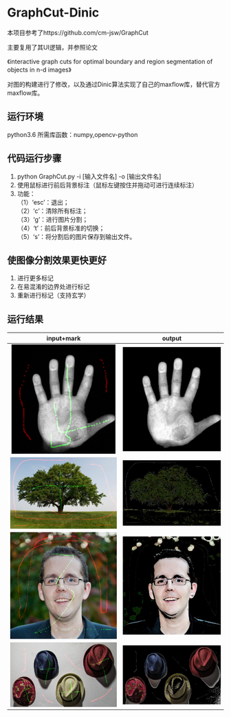 # GraphCut-Dinic

本项目参考了https://github.com/cm-jsw/GraphCut

主要复用了其UI逻辑，并参照论文

《interactive graph cuts for optimal boundary and region segmentation of objects in n-d images》

对图的构建进行了修改，以及通过Dinic算法实现了自己的maxflow库，替代官方maxflow库。

## 运行环境
python3.6 
所需库函数：numpy,opencv-python     
  
## 代码运行步骤
1. python GraphCut.py -i [输入文件名] -o [输出文件名]  
2. 使用鼠标进行前后背景标注（鼠标左键按住并拖动可进行连续标注）  
3. 功能：  
  （1）‘esc’：退出；  
  （2）‘c’：清除所有标注；  
  （3）‘g’：进行图片分割；  
  （4）‘t’：前后背景标准的切换；  
  （5）‘s’：将分割后的图片保存到输出文件。  

## 使图像分割效果更快更好
1. 进行更多标记
2. 在易混淆的边界处进行标记
3. 重新进行标记（支持玄学）

## 运行结果
| input+mark | output |
| :-----: | :-----: |
| !['./input_mark/palm.jpg'](input_mark/palm.jpg) | !['./output/palm.jpg'](output/palm.jpg) |
| !['./input_mark/tree.jpg'](input_mark/tree.jpg) | !['./output/tree.jpg'](output/tree.jpg) |
| !['./input_mark/dood.jpg'](input_mark/dood.jpg) | !['./output/dood.jpg'](output/dood.jpg) |
| !['./input_mark/hat4.jpg'](input_mark/hat4.jpg) | !['./output/hat4.jpg'](output/hat4.jpg) |

